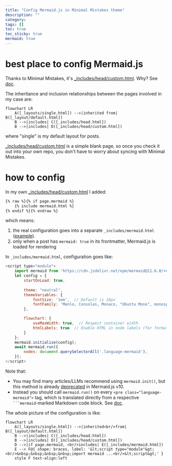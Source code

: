 ```yaml
---
title: "Config Mermaid.js in Minimal Mistakes theme"
description: ""
category: 
tags: []
toc: true
toc_sticky: true
mermaid: true
---
```


# best place to config Mermaid.js 

Thanks to Minimal Mistakes, it's [_includes/head/custom.html](https://github.com/mmistakes/minimal-mistakes/blob/master/_includes/head/custom.html). Why? See [doc](https://mmistakes.github.io/minimal-mistakes/docs/layouts/#head).

The inheritance and inclusion relationships between the pages involved in my case are:

```mermaid
flowchart LR
    A([_layouts/single.html]) -->|inherited from| B([_layout/default.html])
    B -->|includes| C([_includes/head.html])
    B -->|includes| D([_includes/head/custom.html])
```

where "single" is my default layout for posts.

[_includes/head/custom.html](https://github.com/mmistakes/minimal-mistakes/blob/master/_includes/head/custom.html) is a simple blank page, so once you check it out into your own repo, you don't have to worry about syncing with Minimal Mistakes.

# how to config

In my own [_includes/head/custom.html](https://github.com/mmistakes/minimal-mistakes/blob/master/_includes/head/custom.html) I added:

```html
{% raw %}{% if page.mermaid %}
    {% include mermaid.html %}
{% endif %}{% endraw %}
```

which means:

1. the real configuration goes into a separate `_includes/mermaid.html` ([example](https://github.com/erikyao/erikyao.github.io/blob/master/_includes/mermaid.html)).
2. only when a post has `mermaid: true` in its frontmatter, Mermaid.js is loaded for rendering

In `_includes/mermaid.html`, configuration goes like:

```js
<script type="module">
    import mermaid from 'https://cdn.jsdelivr.net/npm/mermaid@11.6.0/+esm'
    let config = { 
        startOnLoad: true,
        
        theme: "neutral",
        themeVariables: {
            fontSize: '1em',  // Default is 16px
            fontFamily: 'Menlo, Consolas, Monaco, "Ubuntu Mono", monospace'
        },

        flowchart: { 
            useMaxWidth: true,  // Respect container width
            htmlLabels: true  // Enable HTML in node labels (for formatting)
        } 
    };
    mermaid.initialize(config);
    await mermaid.run({
        nodes: document.querySelectorAll('.language-mermaid'),
    });
</script>
```

Note that: 

- You may find many articles/LLMs recommend using `mermaid.init()`, but this method is already [deprecated](https://mermaid.js.org/config/usage.html#calling-mermaid-init-deprecated) in Mermaid.js v10.
- Instead you should call `mermaid.run()` on every `<pre class="language-mermaid">` tag, which is translated directly from a respective `` ```mermaid``-marked Markdown code block. See [doc](https://mermaid.js.org/config/usage.html#using-mermaid-run).

The whole picture of the configuration is like:

```mermaid
flowchart LR
    A([_layouts/single.html]) -->|inherited<br/>from| B([_layout/default.html])
    B -->|includes| C([_includes/head.html])
    B -->|includes| D([_includes/head/custom.html])
    D -->|if page.mermaid, <br/>includes| E([_includes/mermaid.html])
    E --> F@{ shape: braces, label: '&lt;script type="module"&gt;<br/>&nbsp;&nbsp;&nbsp;&nbsp;import mermaid ...<br/>&lt;script&gt;' }
    style F text-align:left
```